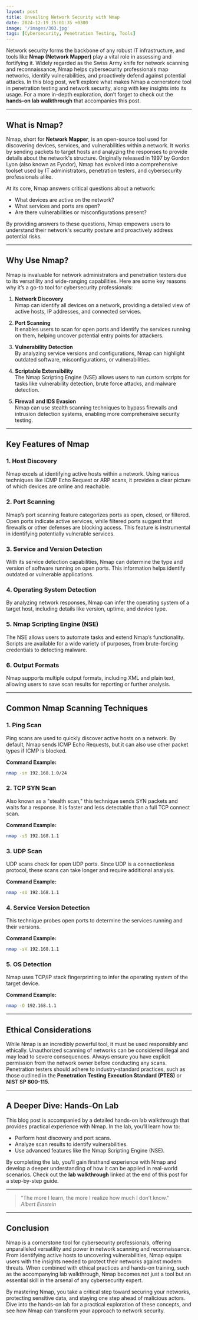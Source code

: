 ```yaml
---
layout: post
title: Unveiling Network Security with Nmap
date: 2024-12-19 15:01:35 +0300
image: '/images/303.jpg'
tags: [Cybersecurity, Penetration Testing, Tools]
---
```


Network security forms the backbone of any robust IT infrastructure, and tools like **Nmap (Network Mapper)** play a vital role in assessing and fortifying it. Widely regarded as the Swiss Army knife for network scanning and reconnaissance, Nmap helps cybersecurity professionals map networks, identify vulnerabilities, and proactively defend against potential attacks. In this blog post, we’ll explore what makes Nmap a cornerstone tool in penetration testing and network security, along with key insights into its usage. For a more in-depth exploration, don’t forget to check out the **hands-on lab walkthrough** that accompanies this post.

---

## What is Nmap?

Nmap, short for **Network Mapper**, is an open-source tool used for discovering devices, services, and vulnerabilities within a network. It works by sending packets to target hosts and analyzing the responses to provide details about the network's structure. Originally released in 1997 by Gordon Lyon (also known as Fyodor), Nmap has evolved into a comprehensive toolset used by IT administrators, penetration testers, and cybersecurity professionals alike.

At its core, Nmap answers critical questions about a network:
- What devices are active on the network?  
- What services and ports are open?  
- Are there vulnerabilities or misconfigurations present?  

By providing answers to these questions, Nmap empowers users to understand their network's security posture and proactively address potential risks.

---

## Why Use Nmap?

Nmap is invaluable for network administrators and penetration testers due to its versatility and wide-ranging capabilities. Here are some key reasons why it’s a go-to tool for cybersecurity professionals:

1. **Network Discovery**  
   Nmap can identify all devices on a network, providing a detailed view of active hosts, IP addresses, and connected services.

2. **Port Scanning**  
   It enables users to scan for open ports and identify the services running on them, helping uncover potential entry points for attackers.

3. **Vulnerability Detection**  
   By analyzing service versions and configurations, Nmap can highlight outdated software, misconfigurations, or vulnerabilities.

4. **Scriptable Extensibility**  
   The Nmap Scripting Engine (NSE) allows users to run custom scripts for tasks like vulnerability detection, brute force attacks, and malware detection.

5. **Firewall and IDS Evasion**  
   Nmap can use stealth scanning techniques to bypass firewalls and intrusion detection systems, enabling more comprehensive security testing.

---

## Key Features of Nmap

### 1. **Host Discovery**
Nmap excels at identifying active hosts within a network. Using various techniques like ICMP Echo Request or ARP scans, it provides a clear picture of which devices are online and reachable.

### 2. **Port Scanning**
Nmap’s port scanning feature categorizes ports as open, closed, or filtered. Open ports indicate active services, while filtered ports suggest that firewalls or other defenses are blocking access. This feature is instrumental in identifying potentially vulnerable services.

### 3. **Service and Version Detection**
With its service detection capabilities, Nmap can determine the type and version of software running on open ports. This information helps identify outdated or vulnerable applications.

### 4. **Operating System Detection**
By analyzing network responses, Nmap can infer the operating system of a target host, including details like version, uptime, and device type.

### 5. **Nmap Scripting Engine (NSE)**
The NSE allows users to automate tasks and extend Nmap’s functionality. Scripts are available for a wide variety of purposes, from brute-forcing credentials to detecting malware.

### 6. **Output Formats**
Nmap supports multiple output formats, including XML and plain text, allowing users to save scan results for reporting or further analysis.

---

## Common Nmap Scanning Techniques

### 1. **Ping Scan**
Ping scans are used to quickly discover active hosts on a network. By default, Nmap sends ICMP Echo Requests, but it can also use other packet types if ICMP is blocked.

**Command Example:**  
```bash
nmap -sn 192.168.1.0/24
```

### 2. **TCP SYN Scan**
Also known as a "stealth scan," this technique sends SYN packets and waits for a response. It is faster and less detectable than a full TCP connect scan.

**Command Example:**  
```bash
nmap -sS 192.168.1.1
```

### 3. **UDP Scan**
UDP scans check for open UDP ports. Since UDP is a connectionless protocol, these scans can take longer and require additional analysis.

**Command Example:**  
```bash
nmap -sU 192.168.1.1
```

### 4. **Service Version Detection**
This technique probes open ports to determine the services running and their versions.

**Command Example:**  
```bash
nmap -sV 192.168.1.1
```

### 5. **OS Detection**
Nmap uses TCP/IP stack fingerprinting to infer the operating system of the target device.

**Command Example:**  
```bash
nmap -O 192.168.1.1
```

---

## Ethical Considerations

While Nmap is an incredibly powerful tool, it must be used responsibly and ethically. Unauthorized scanning of networks can be considered illegal and may lead to severe consequences. Always ensure you have explicit permission from the network owner before conducting any scans. Penetration testers should adhere to industry-standard practices, such as those outlined in the **Penetration Testing Execution Standard (PTES)** or **NIST SP 800-115**.

---

## A Deeper Dive: Hands-On Lab

This blog post is accompanied by a detailed hands-on lab walkthrough that provides practical experience with Nmap. In the lab, you’ll learn how to:
- Perform host discovery and port scans.
- Analyze scan results to identify vulnerabilities.
- Use advanced features like the Nmap Scripting Engine (NSE).

By completing the lab, you’ll gain firsthand experience with Nmap and develop a deeper understanding of how it can be applied in real-world scenarios. Check out the **lab walkthrough** linked at the end of this post for a step-by-step guide.

---

> "The more I learn, the more I realize how much I don’t know."  
> <cite>Albert Einstein</cite>

---

## Conclusion

Nmap is a cornerstone tool for cybersecurity professionals, offering unparalleled versatility and power in network scanning and reconnaissance. From identifying active hosts to uncovering vulnerabilities, Nmap equips users with the insights needed to protect their networks against modern threats. When combined with ethical practices and hands-on training, such as the accompanying lab walkthrough, Nmap becomes not just a tool but an essential skill in the arsenal of any cybersecurity expert.

By mastering Nmap, you take a critical step toward securing your networks, protecting sensitive data, and staying one step ahead of malicious actors. Dive into the hands-on lab for a practical exploration of these concepts, and see how Nmap can transform your approach to network security.
